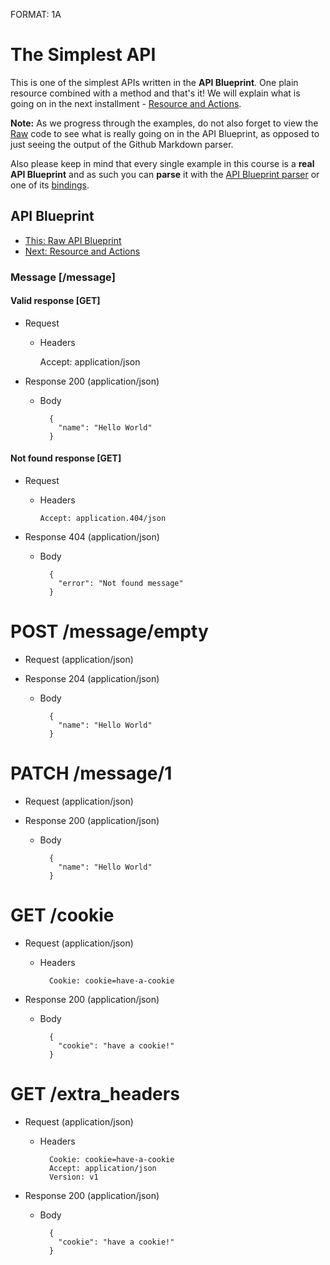 FORMAT: 1A

# The Simplest API
This is one of the simplest APIs written in the **API Blueprint**. One plain
resource combined with a method and that's it! We will explain what is going on
in the next installment -
[Resource and Actions](02.%20Resource%20and%20Actions.md).

**Note:** As we progress through the examples, do not also forget to view the
[Raw](https://raw.github.com/apiaryio/api-blueprint/master/examples/01.%20Simplest%20API.md)
code to see what is really going on in the API Blueprint, as opposed to just
seeing the output of the Github Markdown parser.

Also please keep in mind that every single example in this course is a **real
API Blueprint** and as such you can **parse** it with the
[API Blueprint parser](https://github.com/apiaryio/drafter) or one of its
[bindings](https://github.com/apiaryio/drafter#bindings).

## API Blueprint
+ [This: Raw API Blueprint](https://raw.github.com/apiaryio/api-blueprint/master/examples/01.%20Simplest%20API.md)
+ [Next: Resource and Actions](02.%20Resource%20and%20Actions.md)

### Message [/message]

#### Valid response [GET]

+ Request

    + Headers

        Accept: application/json

+ Response 200 (application/json)

    + Body

            {
              "name": "Hello World"
            }

#### Not found response [GET]

+ Request

    + Headers

          Accept: application.404/json

+ Response 404 (application/json)

    + Body

            {
              "error": "Not found message"
            }

# POST /message/empty
+ Request  (application/json)
+ Response 204 (application/json)

    + Body

            {
              "name": "Hello World"
            }

# PATCH /message/1
+ Request (application/json)
+ Response 200 (application/json)

    + Body

            {
              "name": "Hello World"
            }

# GET /cookie
+ Request (application/json)

    + Headers

            Cookie: cookie=have-a-cookie

+ Response 200 (application/json)

    + Body

            {
              "cookie": "have a cookie!"
            }

# GET /extra_headers
+ Request (application/json)

    + Headers

            Cookie: cookie=have-a-cookie
            Accept: application/json
            Version: v1

+ Response 200 (application/json)

    + Body

            {
              "cookie": "have a cookie!"
            }
